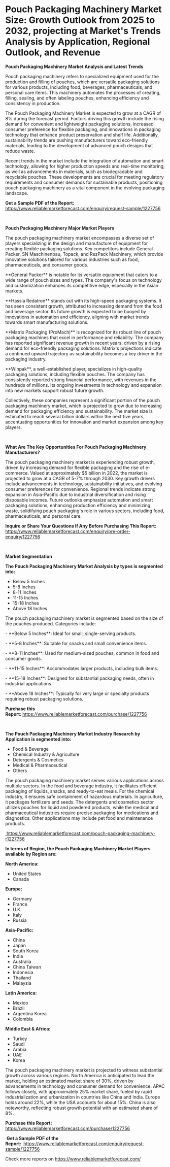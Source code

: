 <p><h1>Pouch Packaging Machinery Market Size: Growth Outlook from 2025 to 2032, projecting at Market's Trends Analysis by Application, Regional Outlook, and Revenue</h1></p><p><strong>Pouch Packaging Machinery Market Analysis and Latest Trends</strong></p>
<p><p>Pouch packaging machinery refers to specialized equipment used for the production and filling of pouches, which are versatile packaging solutions for various products, including food, beverages, pharmaceuticals, and personal care items. This machinery automates the processes of creating, filling, sealing, and often labeling pouches, enhancing efficiency and consistency in production.</p><p>The Pouch Packaging Machinery Market is expected to grow at a CAGR of 8% during the forecast period. Factors driving this growth include the rising demand for convenient and lightweight packaging solutions, increased consumer preference for flexible packaging, and innovations in packaging technology that enhance product preservation and shelf life. Additionally, sustainability trends are pushing manufacturers toward eco-friendly materials, leading to the development of advanced pouch designs that reduce waste.</p><p>Recent trends in the market include the integration of automation and smart technology, allowing for higher production speeds and real-time monitoring, as well as advancements in materials, such as biodegradable and recyclable pouches. These developments are crucial for meeting regulatory requirements and consumer demands for sustainable products, positioning pouch packaging machinery as a vital component in the evolving packaging landscape.</p></p>
<p><strong>Get a Sample PDF of the Report:&nbsp;</strong> <a href="https://www.reliablemarketforecast.com/enquiry/request-sample/1227756?utm_campaign=1766&utm_medium=2&utm_source=Github&utm_content=ia&utm_term=18022025&utm_id=pouch-packaging-machinery">https://www.reliablemarketforecast.com/enquiry/request-sample/1227756</a></p>
<p>&nbsp;</p>
<p><strong>Pouch Packaging Machinery Major Market Players</strong></p>
<p><p>The pouch packaging machinery market encompasses a diverse set of players specializing in the design and manufacture of equipment for creating flexible packaging solutions. Key competitors include General Packer, SN Maschinenbau, Topack, and RezPack Machinery, which provide innovative solutions tailored for various industries such as food, pharmaceuticals, and consumer goods.</p><p>**General Packer** is notable for its versatile equipment that caters to a wide range of pouch sizes and types. The company's focus on technology and customization enhances its competitive edge, especially in the Asian markets.</p><p>**Hassia Redatron** stands out with its high-speed packaging systems. It has seen consistent growth, attributed to increasing demand from the food and beverage sector. Its future growth is expected to be buoyed by innovations in automation and efficiency, aligning with market trends towards smart manufacturing solutions.</p><p>**Matrix Packaging (ProMach)** is recognized for its robust line of pouch packaging machines that excel in performance and reliability. The company has reported significant revenue growth in recent years, driven by a rising demand for eco-friendly packaging solutions. Matrix's projections indicate a continued upward trajectory as sustainability becomes a key driver in the packaging industry.</p><p>**Winpak**, a well-established player, specializes in high-quality packaging solutions, including flexible pouches. The company has consistently reported strong financial performance, with revenues in the hundreds of millions. Its ongoing investments in technology and expansion into new markets support robust future growth.</p><p>Collectively, these companies represent a significant portion of the pouch packaging machinery market, which is projected to grow due to increasing demand for packaging efficiency and sustainability. The market size is estimated to reach several billion dollars within the next five years, accentuating opportunities for innovation and market expansion among key players.</p></p>
<p>&nbsp;</p>
<p><strong>What Are The Key Opportunities For Pouch Packaging Machinery Manufacturers?</strong></p>
<p><p>The pouch packaging machinery market is experiencing robust growth, driven by increasing demand for flexible packaging and the rise of e-commerce. Valued at approximately $5 billion in 2022, the market is projected to grow at a CAGR of 5-7% through 2030. Key growth drivers include advancements in technology, sustainability initiatives, and evolving consumer preferences for convenience. Regional trends indicate strong expansion in Asia-Pacific due to industrial diversification and rising disposable incomes. Future outlooks emphasize automation and smart packaging solutions, enhancing production efficiency and minimizing waste, solidifying pouch packaging's role in various sectors, including food, pharmaceuticals, and personal care.</p></p>
<p><strong>Inquire or Share Your Questions If Any Before Purchasing This Report:</strong> <a href="https://www.reliablemarketforecast.com/enquiry/pre-order-enquiry/1227756?utm_campaign=1766&utm_medium=2&utm_source=Github&utm_content=ia&utm_term=18022025&utm_id=pouch-packaging-machinery">https://www.reliablemarketforecast.com/enquiry/pre-order-enquiry/1227756</a></p>
<p>&nbsp;</p>
<p><strong>Market Segmentation</strong></p>
<p><strong>The Pouch Packaging Machinery Market Analysis by types is segmented into:</strong></p>
<p><ul><li>Below 5 Inches</li><li>5-8 Inches</li><li>8-11 Inches</li><li>11-15 Inches</li><li>15-18 Inches</li><li>Above 18 Inches</li></ul></p>
<p><p>The pouch packaging machinery market is segmented based on the size of the pouches produced. Categories include: </p><p>- **Below 5 Inches**: Ideal for small, single-serving products.</p><p>- **5-8 Inches**: Suitable for snacks and small convenience items.</p><p>- **8-11 Inches**: Used for medium-sized pouches, common in food and consumer goods.</p><p>- **11-15 Inches**: Accommodates larger products, including bulk items.</p><p>- **15-18 Inches**: Designed for substantial packaging needs, often in industrial applications.</p><p>- **Above 18 Inches**: Typically for very large or specialty products requiring robust packaging solutions.</p></p>
<p><strong>Purchase this Report:&nbsp;</strong><a href="https://www.reliablemarketforecast.com/purchase/1227756?utm_campaign=1766&utm_medium=2&utm_source=Github&utm_content=ia&utm_term=18022025&utm_id=pouch-packaging-machinery">https://www.reliablemarketforecast.com/purchase/1227756</a></p>
<p>&nbsp;</p>
<p><strong>The Pouch Packaging Machinery Market Industry Research by Application is segmented into:</strong></p>
<p><ul><li>Food & Beverage</li><li>Chemical Industry & Agriculture</li><li>Detergents & Cosmetics</li><li>Medical & Pharmaceutical</li><li>Others</li></ul></p>
<p><p>The pouch packaging machinery market serves various applications across multiple sectors. In the food and beverage industry, it facilitates efficient packaging of liquids, snacks, and ready-to-eat meals. For the chemical industry, it ensures safe containment of hazardous materials. In agriculture, it packages fertilizers and seeds. The detergents and cosmetics sector utilizes pouches for liquid and powdered products, while the medical and pharmaceutical industries require precise packaging for medications and diagnostics. Other applications may include pet food and maintenance products.</p></p>
<p><a href="https://www.reliablemarketforecast.com/pouch-packaging-machinery-r1227756?utm_campaign=1766&utm_medium=2&utm_source=Github&utm_content=ia&utm_term=18022025&utm_id=pouch-packaging-machinery">&nbsp;https://www.reliablemarketforecast.com/pouch-packaging-machinery-r1227756</a></p>
<p><strong>In terms of Region, the Pouch Packaging Machinery Market Players available by Region are:</strong></p>
<p>
    <p> <strong> North America: </strong>
        <ul>
            <li>United States</li>
            <li>Canada</li>
        </ul>
        </p> 
    <p> <strong> Europe: </strong>
        <ul>
            <li>Germany</li>
            <li>France</li>
            <li>U.K.</li>
            <li>Italy</li>
            <li>Russia</li>
        </ul>
        </p> 
    <p> <strong> Asia-Pacific: </strong>
        <ul>
            <li>China</li>
            <li>Japan</li>
            <li>South Korea</li>
            <li>India</li>
            <li>Australia</li>
            <li>China Taiwan</li>
            <li>Indonesia</li>
            <li>Thailand</li>
            <li>Malaysia</li>
        </ul>
        </p> 
    <p> <strong> Latin America: </strong>
        <ul>
            <li>Mexico</li>
            <li>Brazil</li>
            <li>Argentina Korea</li>
            <li>Colombia</li>
        </ul>
        </p> 
    <p> <strong> Middle East & Africa: </strong>
        <ul>
            <li>Turkey</li>
            <li>Saudi</li>
            <li>Arabia</li>
            <li>UAE</li>
            <li>Korea</li>
        </ul>
    </p>
    </p>
<p><p>The pouch packaging machinery market is projected to witness substantial growth across various regions. North America is anticipated to lead the market, holding an estimated market share of 30%, driven by advancements in technology and consumer demand for convenience. APAC follows closely, with approximately 25% market share, fueled by rapid industrialization and urbanization in countries like China and India. Europe holds around 22%, while the USA accounts for about 15%. China is also noteworthy, reflecting robust growth potential with an estimated share of 8%.</p></p>
<p><strong>Purchase this Report: </strong><a href="https://www.reliablemarketforecast.com/purchase/1227756?utm_campaign=1766&utm_medium=2&utm_source=Github&utm_content=ia&utm_term=18022025&utm_id=pouch-packaging-machinery">https://www.reliablemarketforecast.com/purchase/1227756</a></p>
<p>&nbsp;<strong>Get a Sample PDF of the Report:&nbsp;&nbsp;</strong><a href="https://www.reliablemarketforecast.com/enquiry/request-sample/1227756?utm_campaign=1766&utm_medium=2&utm_source=Github&utm_content=ia&utm_term=18022025&utm_id=pouch-packaging-machinery">https://www.reliablemarketforecast.com/enquiry/request-sample/1227756</a></p>
<p><strong></strong></p>
<p>Check more reports on <a href="https://www.reliablemarketforecast.com/?utm_campaign=1766&utm_medium=2&utm_source=Github&utm_content=ia&utm_term=18022025&utm_id=pouch-packaging-machinery">https://www.reliablemarketforecast.com/</a></p>